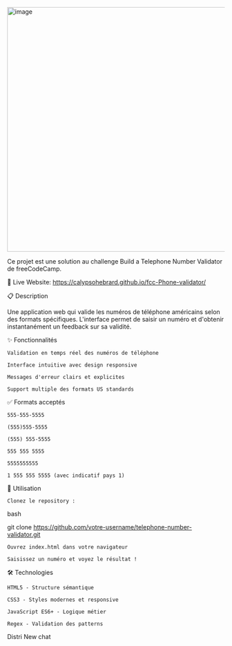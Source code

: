 <img width="1277" height="567" alt="image" src="https://github.com/user-attachments/assets/f63dbbd0-e46c-4042-9bdb-f7ad8d6ac7b6" />

Ce projet est une solution au challenge Build a Telephone Number Validator de freeCodeCamp.

🔗 Live Website: https://calypsohebrard.github.io/fcc-Phone-validator/

📋 Description

Une application web qui valide les numéros de téléphone américains selon des formats spécifiques. L'interface permet de saisir un numéro et d'obtenir instantanément un feedback sur sa validité.

✨ Fonctionnalités

    Validation en temps réel des numéros de téléphone

    Interface intuitive avec design responsive

    Messages d'erreur clairs et explicites

    Support multiple des formats US standards

✅ Formats acceptés

    555-555-5555

    (555)555-5555

    (555) 555-5555

    555 555 5555

    5555555555

    1 555 555 5555 (avec indicatif pays 1)

🚀 Utilisation

    Clonez le repository :

bash

git clone https://github.com/votre-username/telephone-number-validator.git

    Ouvrez index.html dans votre navigateur

    Saisissez un numéro et voyez le résultat !

🛠️ Technologies

    HTML5 - Structure sémantique

    CSS3 - Styles modernes et responsive

    JavaScript ES6+ - Logique métier

    Regex - Validation des patterns




Distri
New chat

